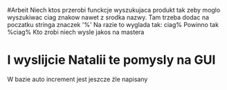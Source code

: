 #Arbeit
Niech ktos przerobi funckcje wyszukujaca produkt tak zeby moglo wyszukiwac ciag znakow nawet z srodka nazwy.
Tam trzeba dodac na poczatku stringa znaczek '%'
Na razie to wyglada tak: ciag%
Powinno tak %ciag%
Kto zrobi niech wysle jakos na mastera
# I wyslijcie Natalii te pomysly na GUI

W bazie auto increment jest jeszcze źle napisany
